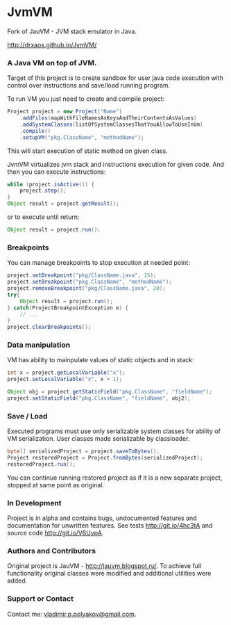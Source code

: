 JvmVM
=====

Fork of JauVM - JVM stack emulator in Java.

http://drxaos.github.io/JvmVM/

### A Java VM on top of JVM.
Target of this project is to create sandbox for user java code execution
with control over instructions and save/load running program.

To run VM you just need to create and compile project:
```java
Project project = new Project("Name")
    .addFiles(mapWithFileNamesAsKeysAndTheirContentsAsValues)
    .addSystemClasses(listOfSystemClassesThatYouAllowToUseInVm)
    .compile()
    .setupVM("pkg.ClassName", "methodName");
```
This will start execution of static method on given class.

JvmVM virtualizes jvm stack and instructions execution for given code.
And then you can execute instructions:
```java
while (project.isActive()) {
    project.step();
}
Object result = project.getResult();
```

or to execute until return:
```java
Object result = project.run();
```

### Breakpoints
You can manage breakpoints to stop execution at needed point:
```java
project.setBreakpoint("pkg/ClassName.java", 15);
project.setBreakpoint("pkg.ClassName", "methodName");
project.removeBreakpoint("pkg/ClassName.java", 20);
try{
    Object result = project.run();
} catch(ProjectBreakpointException e) {
    // ...
}
project.clearBreakpoints();
```

### Data manipulation
VM has ability to mainpulate values of static objects and in stack:
```java
int x = project.getLocalVariable("x");
project.setLocalVariable("x", x + 1);

Object obj = project.getStaticField("pkg.ClassName", "fieldName");
project.setStaticField("pkg.ClassName", "fieldName", obj2);
```

### Save / Load
Executed programs must use only serializable system classes for ability of VM serialization.
User classes made serializable by classloader.

```java
byte[] serializedProject = project.saveToBytes();
Project restoredProject = Project.fromBytes(serializedProject);
restoredProject.run();
```
You can continue running restored project as if it is a new separate project, stopped at same point as original.


### In Development
Project is in alpha and contains bugs, undocumented features and documentation for unwritten features.
See tests http://git.io/4hc3tA and source code http://git.io/V6UvpA.

### Authors and Contributors
Original project is JauVM - http://jauvm.blogspot.ru/.
To achieve full functionality original classes were modified
and additional utilities were added.

### Support or Contact
Contact me: vladimir.p.polyakov@gmail.com.
